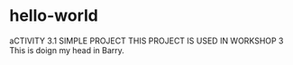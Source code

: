 # hello-world
aCTIVITY 3.1 SIMPLE PROJECT
THIS PROJECT IS USED IN WORKSHOP 3
This is doign my head in Barry.
